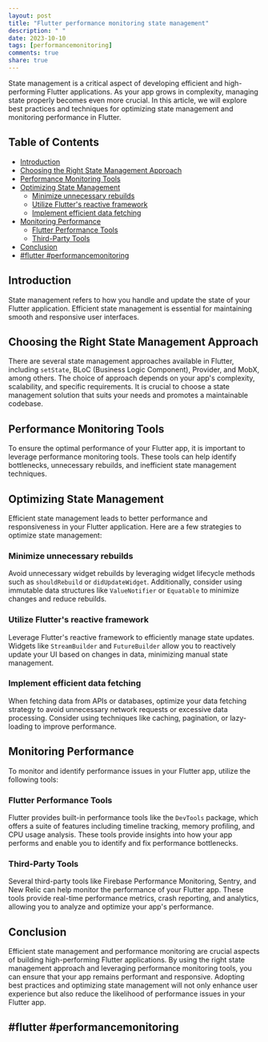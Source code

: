 ```yaml
---
layout: post
title: "Flutter performance monitoring state management"
description: " "
date: 2023-10-10
tags: [performancemonitoring]
comments: true
share: true
---
```


State management is a critical aspect of developing efficient and high-performing Flutter applications. As your app grows in complexity, managing state properly becomes even more crucial. In this article, we will explore best practices and techniques for optimizing state management and monitoring performance in Flutter.

## Table of Contents
- [Introduction](#introduction)
- [Choosing the Right State Management Approach](#choosing-the-right-state-management-approach)
- [Performance Monitoring Tools](#performance-monitoring-tools)
- [Optimizing State Management](#optimizing-state-management)
  - [Minimize unnecessary rebuilds](#minimize-unnecessary-rebuilds)
  - [Utilize Flutter's reactive framework](#utilize-flutters-reactive-framework)
  - [Implement efficient data fetching](#implement-efficient-data-fetching)
- [Monitoring Performance](#monitoring-performance)
  - [Flutter Performance Tools](#flutter-performance-tools)
  - [Third-Party Tools](#third-party-tools)
- [Conclusion](#conclusion)
- [#flutter #performancemonitoring](#flutter-performancemonitoring)

## Introduction
State management refers to how you handle and update the state of your Flutter application. Efficient state management is essential for maintaining smooth and responsive user interfaces.

## Choosing the Right State Management Approach
There are several state management approaches available in Flutter, including `setState`, BLoC (Business Logic Component), Provider, and MobX, among others. The choice of approach depends on your app's complexity, scalability, and specific requirements. It is crucial to choose a state management solution that suits your needs and promotes a maintainable codebase.

## Performance Monitoring Tools
To ensure the optimal performance of your Flutter app, it is important to leverage performance monitoring tools. These tools can help identify bottlenecks, unnecessary rebuilds, and inefficient state management techniques.

## Optimizing State Management
Efficient state management leads to better performance and responsiveness in your Flutter application. Here are a few strategies to optimize state management:

### Minimize unnecessary rebuilds
Avoid unnecessary widget rebuilds by leveraging widget lifecycle methods such as `shouldRebuild` or `didUpdateWidget`. Additionally, consider using immutable data structures like `ValueNotifier` or `Equatable` to minimize changes and reduce rebuilds.

### Utilize Flutter's reactive framework
Leverage Flutter's reactive framework to efficiently manage state updates. Widgets like `StreamBuilder` and `FutureBuilder` allow you to reactively update your UI based on changes in data, minimizing manual state management.

### Implement efficient data fetching
When fetching data from APIs or databases, optimize your data fetching strategy to avoid unnecessary network requests or excessive data processing. Consider using techniques like caching, pagination, or lazy-loading to improve performance.

## Monitoring Performance
To monitor and identify performance issues in your Flutter app, utilize the following tools:

### Flutter Performance Tools
Flutter provides built-in performance tools like the `DevTools` package, which offers a suite of features including timeline tracking, memory profiling, and CPU usage analysis. These tools provide insights into how your app performs and enable you to identify and fix performance bottlenecks.

### Third-Party Tools
Several third-party tools like Firebase Performance Monitoring, Sentry, and New Relic can help monitor the performance of your Flutter app. These tools provide real-time performance metrics, crash reporting, and analytics, allowing you to analyze and optimize your app's performance.

## Conclusion
Efficient state management and performance monitoring are crucial aspects of building high-performing Flutter applications. By using the right state management approach and leveraging performance monitoring tools, you can ensure that your app remains performant and responsive. Adopting best practices and optimizing state management will not only enhance user experience but also reduce the likelihood of performance issues in your Flutter app.

## #flutter #performancemonitoring